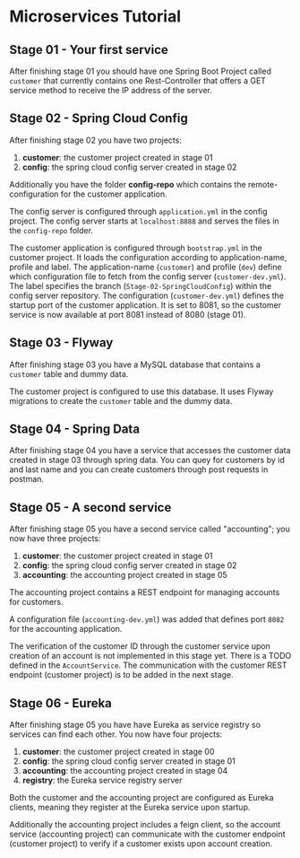 # Microservices Tutorial

## Stage 01 - Your first service

After finishing stage 01 you should have one Spring Boot Project called ```customer``` that currently contains one Rest-Controller that offers a GET service method to receive the IP address of the server.

## Stage 02 - Spring Cloud Config

After finishing stage 02 you have two projects:

1. **customer**: the customer project created in stage 01
2. **config**: the spring cloud config server created in stage 02

Additionally you have the folder **config-repo** which contains the remote-configuration for the customer application.

The config server is configured through ```application.yml``` in the config project. The config server starts at ```localhost:8888``` and serves the files in the ```config-repo``` folder. 

The customer application is configured through ```bootstrap.yml``` in the customer project. It loads the configuration according to application-name, profile and label. The application-name (```customer```) and profile (```dev```) define which configuration file to fetch from the config server (```customer-dev.yml```). The label specifies the branch (```Stage-02-SpringCloudConfig```) within the config server repository.
The configuration (```customer-dev.yml```) defines the startup port of the customer application. It is set to 8081, so the customer service is now available at port 8081 instead of 8080 (stage 01).

## Stage 03 - Flyway

After finishing stage 03 you have a MySQL database that contains a ```customer``` table and dummy data.

The customer project is configured to use this database. It uses Flyway migrations to create the ```customer``` table and the dummy data.

## Stage 04 - Spring Data

After finishing stage 04 you have a service that accesses the customer data created in stage 03 through spring data. You can quey for customers by id and last name and you can create customers through post requests in postman.

## Stage 05 - A second service

After finishing stage 05 you have a second service called "accounting"; you now have three projects:


1. **customer**: the customer project created in stage 01
2. **config**: the spring cloud config server created in stage 02
3. **accounting**: the accounting project created in stage 05

The accounting project contains a REST endpoint for managing accounts for customers. 

A configuration file (```accounting-dev.yml```) was added that defines port ```8082``` for the accounting application. 

The verification of the customer ID through the customer service upon creation of an account is not implemented in this stage yet. There is a TODO defined in the ```AccountService```. The communication with the customer REST endpoint (customer project) is to be added in the next stage.

## Stage 06 - Eureka

After finishing stage 05 you have have Eureka as service registry so services can find each other. You now have four projects:

1. **customer**: the customer project created in stage 00
2. **config**: the spring cloud config server created in stage 01
3. **accounting**: the accounting project created in stage 04
4. **registry**: the Eureka service registry server

Both the customer and the accounting project are configured as Eureka clients, meaning they register at the Eureka service upon startup. 

Additionally the accounting project includes a feign client, so the account service (accounting project) can communicate with the customer endpoint (customer project) to verify if a customer exists upon account creation.
